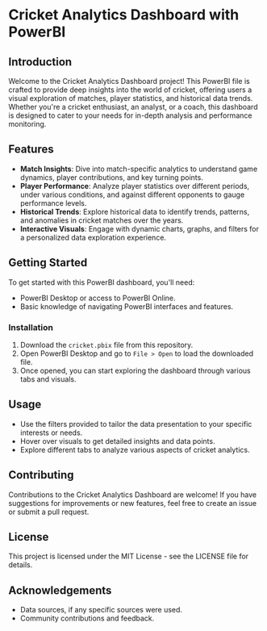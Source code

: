 # Cricket Analytics Dashboard with PowerBI

## Introduction
Welcome to the Cricket Analytics Dashboard project! This PowerBI file is crafted to provide deep insights into the world of cricket, offering users a visual exploration of matches, player statistics, and historical data trends. Whether you're a cricket enthusiast, an analyst, or a coach, this dashboard is designed to cater to your needs for in-depth analysis and performance monitoring.

## Features
- **Match Insights**: Dive into match-specific analytics to understand game dynamics, player contributions, and key turning points.
- **Player Performance**: Analyze player statistics over different periods, under various conditions, and against different opponents to gauge performance levels.
- **Historical Trends**: Explore historical data to identify trends, patterns, and anomalies in cricket matches over the years.
- **Interactive Visuals**: Engage with dynamic charts, graphs, and filters for a personalized data exploration experience.

## Getting Started
To get started with this PowerBI dashboard, you'll need:
- PowerBI Desktop or access to PowerBI Online.
- Basic knowledge of navigating PowerBI interfaces and features.

### Installation
1. Download the `cricket.pbix` file from this repository.
2. Open PowerBI Desktop and go to `File > Open` to load the downloaded file.
3. Once opened, you can start exploring the dashboard through various tabs and visuals.

## Usage
- Use the filters provided to tailor the data presentation to your specific interests or needs.
- Hover over visuals to get detailed insights and data points.
- Explore different tabs to analyze various aspects of cricket analytics.

## Contributing
Contributions to the Cricket Analytics Dashboard are welcome! If you have suggestions for improvements or new features, feel free to create an issue or submit a pull request.

## License
This project is licensed under the MIT License - see the LICENSE file for details.

## Acknowledgements
- Data sources, if any specific sources were used.
- Community contributions and feedback.
